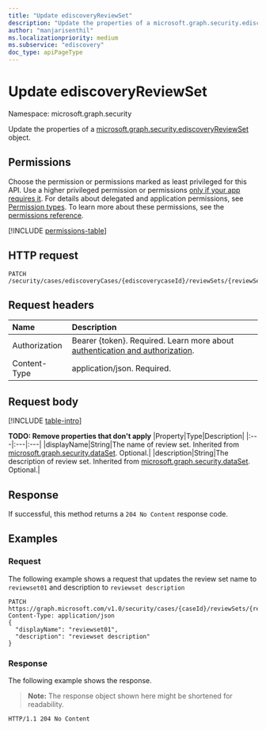 ```yaml
---
title: "Update ediscoveryReviewSet"
description: "Update the properties of a microsoft.graph.security.ediscoveryReviewSet object."
author: "manjarisenthil"
ms.localizationpriority: medium
ms.subservice: "ediscovery"
doc_type: apiPageType
---
```


# Update ediscoveryReviewSet

Namespace: microsoft.graph.security

Update the properties of a [microsoft.graph.security.ediscoveryReviewSet](../resources/security-ediscoveryreviewset.md) object.

## Permissions

Choose the permission or permissions marked as least privileged for this API. Use a higher privileged permission or permissions [only if your app requires it](/graph/permissions-overview#best-practices-for-using-microsoft-graph-permissions). For details about delegated and application permissions, see [Permission types](/graph/permissions-overview#permission-types). To learn more about these permissions, see the [permissions reference](/graph/permissions-reference).

<!-- {
  "blockType": "permissions",
  "name": "security-ediscoveryreviewset-update-permissions"
}
-->
[!INCLUDE [permissions-table](../includes/permissions/security-ediscoveryreviewset-update-permissions.md)]

## HTTP request

<!-- {
  "blockType": "ignored"
}
-->
``` http
PATCH /security/cases/ediscoveryCases/{ediscoverycaseId}/reviewSets/{reviewSetId}
```

## Request headers

|Name|Description|
|:---|:---|
|Authorization|Bearer {token}. Required. Learn more about [authentication and authorization](/graph/auth/auth-concepts).|
|Content-Type|application/json. Required.|

## Request body

[!INCLUDE [table-intro](../../includes/update-property-table-intro.md)]


**TODO: Remove properties that don't apply**
|Property|Type|Description|
|:---|:---|:---|
|displayName|String|The name of review set. Inherited from [microsoft.graph.security.dataSet](../resources/security-dataset.md). Optional.|
|description|String|The description of review set. Inherited from [microsoft.graph.security.dataSet](../resources/security-dataset.md). Optional.|


## Response

If successful, this method returns a `204 No Content` response code.

## Examples

### Request

The following example shows a request that updates the review set name to `reviewset01` and description to `reviewset description`
<!-- {
  "blockType": "request",
  "name": "update_ediscoveryreviewset"
}
-->
``` http
PATCH https://graph.microsoft.com/v1.0/security/cases/{caseId}/reviewSets/{reviewSetId}
Content-Type: application/json
{
  "displayName": "reviewset01",
  "description": "reviewset description"
}
```


### Response

The following example shows the response.
>**Note:** The response object shown here might be shortened for readability.
<!-- {
  "blockType": "response",
  "truncated": true
}
-->
``` http
HTTP/1.1 204 No Content
```
